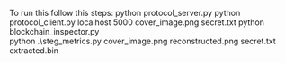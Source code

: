 To run this follow this steps: 
python protocol_server.py 
python protocol_client.py localhost 5000 cover_image.png secret.txt
python blockchain_inspector.py    
python .\steg_metrics.py cover_image.png reconstructed.png secret.txt extracted.bin
